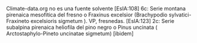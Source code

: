 Climate-data.org no es una fuente solvente [EsIA:108]
6c: Serie montana pirenaica mesofítica del fresno o Fraxinus excelsior
(Brachypodio sylvatici-Fraxineto excelsioris sigmetum ). VP, fresnedas.  [EsIA:123]
2c: Serie subalpina pirenaica heliofila del pino negro o Pinus uncinata
( Arctostaphylo-Pineto uncinatae sigmetum) [ibidem]

